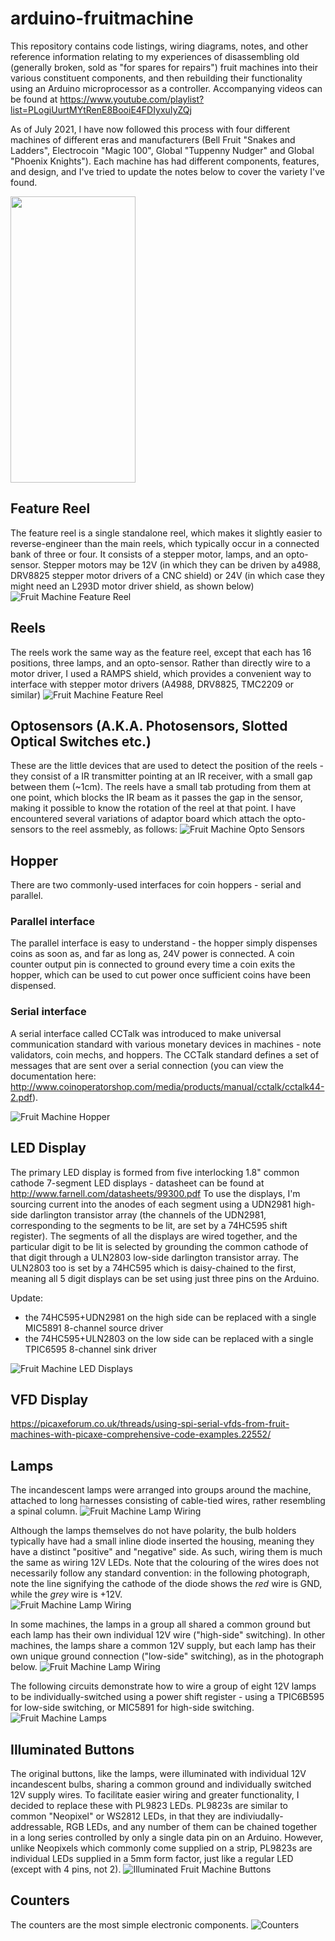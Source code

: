 # arduino-fruitmachine
This repository contains code listings, wiring diagrams, notes, and other reference information relating to my experiences of disassembling old (generally broken, sold as "for spares for repairs") fruit machines into their various constituent components, and then rebuilding their functionality using an Arduino microprocessor as a controller.
Accompanying videos can be found at https://www.youtube.com/playlist?list=PLogiUurtMYtRenE8BooiE4FDIyxuIyZQj

As of July 2021, I have now followed this process with four different machines of different eras and manufacturers (Bell Fruit "Snakes and Ladders", Electrocoin "Magic 100", Global "Tuppenny Nudger" and Global "Phoenix Knights"). Each machine has had different components, features, and design, and I've tried to update the notes below to cover the variety I've found.

<!-- ![Fruit Machine](FruitMachine.png?raw=true "Fruit Machine") -->
<img src="https://raw.githubusercontent.com/playfultechnology/arduino-fruitmachine/d5c05b58d625fce697c9b50bb38bf21852ebf172/FruitMachine.png" width="200" height="458">

## Feature Reel
The feature reel is a single standalone reel, which makes it slightly easier to reverse-engineer than the main reels, which typically occur in a connected bank of three or four. It consists of a stepper motor, lamps, and an opto-sensor. Stepper motors may be 12V (in which they can be driven by a4988, DRV8825 stepper motor drivers of a CNC shield) or 24V (in which case they might need an L293D motor driver shield, as shown below)  
![Fruit Machine Feature Reel](FruitMachineFeatureReel/FeatureReel_Assembly_bb.jpg?raw=true "Fruit Machine Reel Assembly")


## Reels
The reels work the same way as the feature reel, except that each has 16 positions, three lamps, and an opto-sensor. Rather than directly wire to a motor driver, I used a RAMPS shield, which provides a convenient way to interface with stepper motor drivers (A4988, DRV8825, TMC2209 or similar)
![Fruit Machine Feature Reel](FruitMachineReels/FruitMachineReels_bb.jpg?raw=true "Fruit Machine Reels")


## Optosensors (A.K.A. Photosensors, Slotted Optical Switches etc.)
These are the little devices that are used to detect the position of the reels - they consist of a IR transmitter pointing at an IR receiver, with a small gap between them (~1cm). The reels have a small tab protuding from them at one point, which blocks the IR beam as it passes the gap in the sensor, making it possible to know the rotation of the reel at that point. I have encountered several variations of adaptor board which attach the opto-sensors to the reel assmebly, as follows:
![Fruit Machine Opto Sensors](FruitMachineOptoSensors/FruitMachineOptoSensors_bb.jpg?raw=true "Fruit Machine Opto Sensors")

## Hopper
There are two commonly-used interfaces for coin hoppers - serial and parallel. 
### Parallel interface
The parallel interface is easy to understand - the hopper simply dispenses coins as soon as, and far as long as, 24V power is connected. A coin counter output pin is connected to ground every time a coin exits the hopper, which can be used to cut power once sufficient coins have been dispensed.
### Serial interface
A serial interface called CCTalk was introduced to make universal communication standard with various monetary devices in machines - note validators, coin mechs, and hoppers. The CCTalk standard defines a set of messages that are sent over a serial connection (you can view the documentation here: http://www.coinoperatorshop.com/media/products/manual/cctalk/cctalk44-2.pdf).

![Fruit Machine Hopper](FruitMachineHopper/FruitMachineHopper_bb.jpg?raw=true "Fruit Machine Hopper")

## LED Display
The primary LED display is formed from five interlocking 1.8" common cathode 7-segment LED displays - datasheet can be found at  http://www.farnell.com/datasheets/99300.pdf
To use the displays, I'm sourcing current into the anodes of each segment using a UDN2981 high-side darlington transistor array (the channels of the UDN2981, corresponding to the segments to be lit, are set by a 74HC595 shift register). The segments of all the displays are wired together, and the particular digit to be lit is selected by grounding the common cathode of that digit through a ULN2803 low-side darlington transistor array. The ULN2803 too is set by a 74HC595 which is daisy-chained to the first, meaning all 5 digit displays can be set using just three pins on the Arduino.

Update: 
 - the 74HC595+UDN2981 on the high side can be replaced with a single MIC5891 8-channel source driver
 - the 74HC595+ULN2803 on the low side can be replaced with a single TPIC6595 8-channel sink driver

![Fruit Machine LED Displays](https://raw.githubusercontent.com/playfultechnology/arduino-fruitmachine/d5c05b58d625fce697c9b50bb38bf21852ebf172/FruitMachineLED/FruitMachineLED_bb.jpg?raw=true "Fruit Machine LED Display")

## VFD Display
https://picaxeforum.co.uk/threads/using-spi-serial-vfds-from-fruit-machines-with-picaxe-comprehensive-code-examples.22552/

## Lamps
The incandescent lamps were arranged into groups around the machine, attached to long harnesses consisting of cable-tied wires, rather resembling a spinal column. 
![Fruit Machine Lamp Wiring](https://raw.githubusercontent.com/playfultechnology/arduino-fruitmachine/master/FruitMachineLamps/FruitMachineLamps_1.jpg "Fruit Machine Lamp Wiring")

Although the lamps themselves do not have polarity, the bulb holders typically have had a small inline diode inserted the housing, meaning they have a distinct "positive" and "negative" side. As such, wiring them is much the same as wiring 12V LEDs. Note that the colouring of the wires does not necessarily follow any standard convention: in the following photograph, note the line signifying the cathode of the diode shows the *red* wire is GND, while the *grey* wire is +12V.  
![Fruit Machine Lamp Wiring](https://raw.githubusercontent.com/playfultechnology/arduino-fruitmachine/master/FruitMachineLamps/FruitMachineLamps_2.jpg "Fruit Machine Lamp Wiring")

In some machines, the lamps in a group all shared a common ground but each lamp has their own individual 12V wire ("high-side" switching). 
In other machines, the lamps share a common 12V supply, but each lamp has their own unique ground connection ("low-side" switching), as in the photograph below. 
![Fruit Machine Lamp Wiring](https://raw.githubusercontent.com/playfultechnology/arduino-fruitmachine/master/FruitMachineLamps/FruitMachineLamps_3.jpg "Fruit Machine Lamp Wiring")

The following circuits demonstrate how to wire a group of eight 12V lamps to be individually-switched using a power shift register - using a TPIC6B595 for low-side switching, or MIC5891 for high-side switching.
![Fruit Machine Lamps](https://raw.githubusercontent.com/playfultechnology/arduino-fruitmachine/master/FruitMachineLamps/FruitMachineLamps_bb.jpg?raw=true "Fruit Machine Lamps")


## Illuminated Buttons
The original buttons, like the lamps, were illuminated with individual 12V incandescent bulbs, sharing a common ground and individually switched 12V supply wires. To facilitate easier wiring and greater functionality, I decided to replace these with PL9823 LEDs. PL9823s are similar to common "Neopixel" or WS2812 LEDs, in that they are indiviudally-addressable, RGB LEDs, and any number of them can be chained together in a long series controlled by only a single data pin on an Arduino. However, unlike Neopixels which commonly come supplied on a strip, PL9823s are individual LEDs supplied in a 5mm form factor, just like a regular LED (except with 4 pins, not 2).
![Illuminated Fruit Machine Buttons](https://raw.githubusercontent.com/playfultechnology/arduino-fruitmachine/master/FruitMachineButtons/FruitMachineButtons_bb.jpg?raw=true "Illuminated Fruit Machine Buttons")


## Counters
The counters are the most simple electronic components. 
![Counters](FruitMachineCoinCounter/FruitMachineCoinCounter_bb.jpg?raw=true "Fruit Machine Coin Counter")

